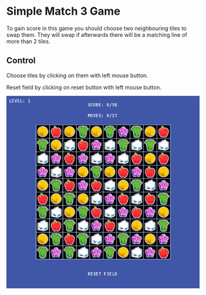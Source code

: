 # Simple Match 3 Game
To gain score in this game you should choose two neighbouring tiles to swap them. They will swap if afterwards there will be a matching line of more than 2 tiles.
## Control
Choose tiles by clicking on them with left mouse button.

Reset field by clicking on reset button with left mouse button.

![Screenshot](./images/game.png)